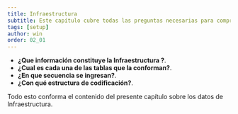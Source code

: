 ```yaml
---
title: Infraestructura
subtitle: Este capítulo cubre todas las preguntas necesarias para comprender claramente qué es la infraestructura AM y para qué sirve.
tags: [setup]
author: win
order: 02_01
---
```

- **¿Que información constituye la Infraestructura ?**.
- **¿Cual es cada una de las tablas que  la conforman?**.
- **¿En que secuencia se ingresan?**.
- **¿Con  qué estructura de codificación?**.

Todo esto conforma el contenido del presente capítulo sobre los datos de Infraestructura.
